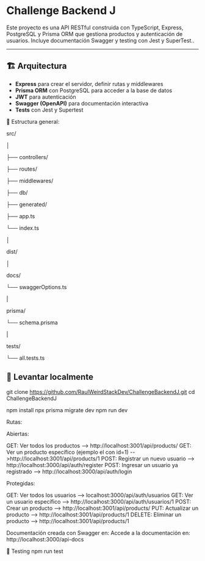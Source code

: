 # Challenge Backend J

Este proyecto es una API RESTful construida con TypeScript, Express, PostgreSQL y Prisma ORM que gestiona productos y autenticación de usuarios. Incluye documentación Swagger y testing con Jest y SuperTest..

---

## 🏗️ Arquitectura

- **Express** para crear el servidor, definir rutas y middlewares
- **Prisma ORM** con PostgreSQL para acceder a la base de datos
- **JWT** para autenticación
- **Swagger (OpenAPI)** para documentación interactiva
- **Tests** con Jest y Supertest

📁 Estructura general:

src/

│

├── controllers/

├── routes/

├── middlewares/

├── db/

├── generated/

├── app.ts

└── index.ts

│

dist/

│

docs/

└── swaggerOptions.ts

|

prisma/

└── schema.prisma

|

tests/

└── all.tests.ts


## 🚀 Levantar localmente


git clone https://github.com/RaulWeirdStackDev/ChallengeBackendJ.git
cd ChallengeBackendJ

npm install
npx prisma migrate dev
npm run dev

Rutas:

Abiertas:

GET: Ver todos los productos --> http://localhost:3001/api/products/
GET: Ver un producto específico (ejemplo el con id=1) -->http://localhost:3001/api/products/1
POST: Registrar un nuevo usuario --> http://localhost:3000/api/auth/register
POST: Ingresar un usuario ya registrado --> http://localhost:3000/api/auth/login

Protegidas:

GET: Ver todos los usuarios --> localhost:3000/api/auth/usuarios
GET: Ver un usuario específico --> http://localhost:3000/api/auth/usuarios/1
POST: Crear un producto --> http://localhost:3001/api/products/
PUT: Actualizar un producto --> http://localhost:3001/api/products/1
DELETE: Eliminar un producto --> http://localhost:3001/api/products/1

Documentación creada con Swagger en: Accede a la documentación en: http://localhost:3000/api-docs

🧪 Testing
npm run test
